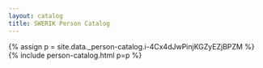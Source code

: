 ```yaml
---
layout: catalog
title: SWERIK Person Catalog
---
```

{% assign p = site.data._person-catalog.i-4Cx4dJwPinjKGZyEZjBPZM %}
{% include person-catalog.html p=p %}

